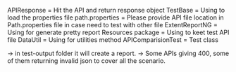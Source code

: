 APIResponse = Hit the API and return response object
TestBase = Using to load the properties file
path.properties = Please provide API file location in Path.properties file in case need to test with other file
ExtentReportNG = Using for generate pretty report
Resources package = Using to keet test API file
DataUtil = Using for utilities method
APIComparisionTest = Test class

-> in test-output folder it will create a report.
-> Some APIs giving 400, some of them returning invalid json to cover all the scenario.
